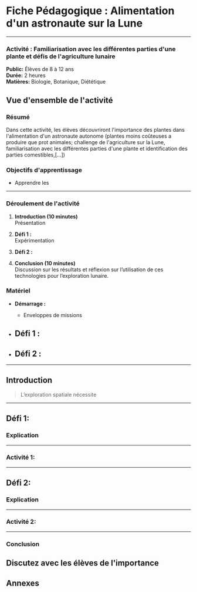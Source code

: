 # Fiche Pédagogique : Alimentation d'un astronaute sur la Lune


---

### Activité : Familiarisation avec les différentes parties d'une plante et défis de l'agriculture lunaire

**Public:** Élèves de 8 à 12 ans  
**Durée:** 2 heures  
**Matières:** Biologie, Botanique, Diététique 

## Vue d'ensemble de l'activité

### Résumé

Dans cette activité, les élèves découvriront l'importance des plantes dans l'alimentation d'un astronaute autonome
 (plantes moins coûteuses a produire que prot animales; challenge de l'agriculture sur la Lune, familiarisation avec les différentes parties d'une plante et identification des parties comestibles,[...])

### Objectifs d'apprentissage

- Apprendre les 

---

### Déroulement de l'activité

1. **Introduction (10 minutes)**  
Présentation

2. **Défi 1 :**  
Expérimentation

3. **Défi 2 :**

4. **Conclusion (10 minutes)**  
Discussion sur les résultats et réflexion sur l’utilisation de ces technologies pour l’exploration lunaire.


### Matériel

- **Démarrage :**
  - Enveloppes de missions
    
- **Défi 1 :**
  - 

- **Défi 2 :**
  - 

---

## Introduction

> L’exploration spatiale nécessite 
---

## Défi 1: 
### Explication


---

### Activité 1: 



---

## Défi 2: 
### Explication

---

### Activité 2: 


---

### Conclusion

Discutez avec les élèves de l'importance 
---

## Annexes
